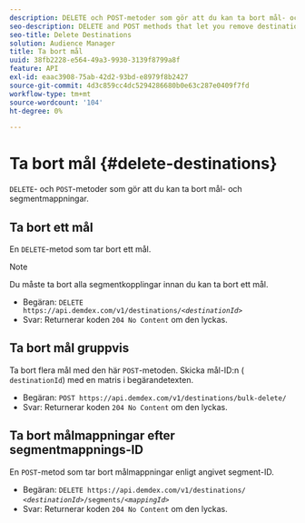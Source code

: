 ```yaml
---
description: DELETE och POST-metoder som gör att du kan ta bort mål- och segmentmappningar.
seo-description: DELETE and POST methods that let you remove destinations and segment mappings.
seo-title: Delete Destinations
solution: Audience Manager
title: Ta bort mål
uuid: 38fb2228-e564-49a3-9930-3139f8799a8f
feature: API
exl-id: eaac3908-75ab-42d2-93bd-e8979f8b2427
source-git-commit: 4d3c859cc4dc5294286680b0e63c287e0409f7fd
workflow-type: tm+mt
source-wordcount: '104'
ht-degree: 0%

---
```


# Ta bort mål {#delete-destinations}

`DELETE`- och `POST`-metoder som gör att du kan ta bort mål- och segmentmappningar.

<!-- r_delete_destinations_all.xml -->

## Ta bort ett mål

En `DELETE`-metod som tar bort ett mål.

>[!NOTE]
>
>Du måste ta bort alla segmentkopplingar innan du kan ta bort ett mål.

* Begäran: `DELETE https://api.demdex.com/v1/destinations/`*`<destinationId>`*
* Svar: Returnerar koden `204 No Content` om den lyckas.

## Ta bort mål gruppvis

Ta bort flera mål med den här `POST`-metoden. Skicka mål-ID:n ( `destinationId`) med en matris i begärandetexten.

* Begäran: `POST https://api.demdex.com/v1/destinations/bulk-delete/`
* Svar: Returnerar koden `204 No Content` om den lyckas.

## Ta bort målmappningar efter segmentmappnings-ID

En `POST`-metod som tar bort målmappningar enligt angivet segment-ID.

* Begäran: `DELETE https://api.demdex.com/v1/destinations/` *`<destinationId>`*`/segments/`*`<mappingId>`*
* Svar: Returnerar koden `204 No Content` om den lyckas.
